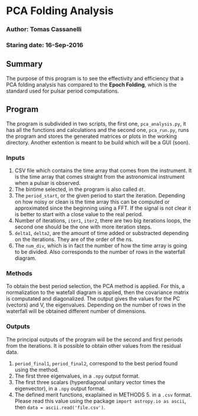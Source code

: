 # PCA Folding Analysis
### Author: Tomas Cassanelli
### Staring date: 16-Sep-2016

## Summary
The purpose of this program is to see the effectivity and efficiency that a PCA folding analysis has compared to the **Epoch Folding**, which is the standard used for pulsar period computations.

## Program
The program is subdivided in two scripts, the first one, `pca_analysis.py`, it has all the functions and calculations and the second one, `pca_run.py`, runs the program and stores the generated matrices or plots in the working directory. Another extention is meant to be build which will be a GUI (soon).

### Inputs
1. CSV file which contains the time array that comes from the instrument. It is the time array that comes straight from the astronomical instrument when a pulsar is observed.
2. The bintime selected, in the program is also called `dt`.
3. The `period_start`, or the given period to start the iteration. Depending on how noisy or clean is the time array this can be computed or approximated since the beginning using a FFT. If the signal is not clear it is better to start with a close value to the real period.
4. Number of iterations, `iter1`, `iter2`, there are two big iterations loops, the second one should be the one with more iteration steps.
5. `delta1`, `delta2`, are the amount of time added or substracted depending on the iterations. They are of the order of the ns.
6. The `num_div`, which is in fact the number of how the time array is going to be divided. Also corresponds to the number of rows in the waterfall diagram.

### Methods

To obtain the best period selection, the PCA method is applied. For this, a normalization to the watefall diagram is applied, then the covariance matrix is computated and diagonalized. The output gives the values for the PC (vectors) and V, the eigenvalues. Depending on the number of rows in the waterfall will be obtained different number of dimensions.

### Outputs 

The principal outputs of the program will be the second and first periods from the iterations. It is possible to obtain other values from the residual data.

1. `period_final1`, `period_final2`, correspond to the best period found using the method.
2. The first three eigenvalues, in a `.npy` output format.
3. The first three scalars (hyperdiagonal unitary vector times the eigenvector), in a `.npy` output format.
3. The defined merit functions, exaplained in METHODS 5. in a `.csv` format. Please read this value using the package `import astropy.io as ascii`, then `data = ascii.read('file.csv')`.